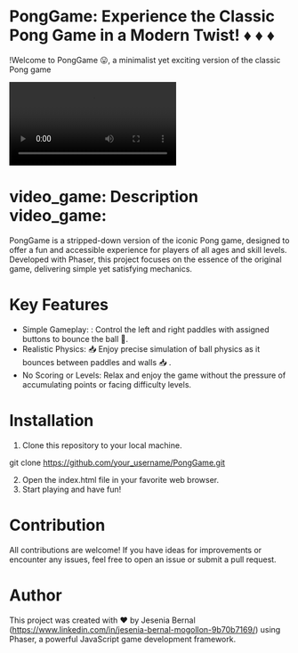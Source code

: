 # PongGame: Experience the Classic Pong Game in a Modern Twist! :diamonds: :diamonds: :diamonds:


!Welcome to PongGame :stuck_out_tongue:, a minimalist yet exciting version of the classic Pong game 

![Pong](assets/GifPong.mp4)

# video_game: Description video_game:
PongGame is a stripped-down version of the iconic Pong game, designed to offer a fun and accessible experience for players of all ages and skill levels. Developed with Phaser, this project focuses on the essence of the original game, delivering simple yet satisfying mechanics.

# Key Features
- Simple Gameplay: : Control the left and right paddles with assigned buttons to bounce the ball :red_circle:.
- Realistic Physics: :inbox_tray: Enjoy precise simulation of ball physics as it bounces between paddles and walls :inbox_tray: .
- No Scoring or Levels: Relax and enjoy the game without the pressure of accumulating points or facing difficulty levels.

# Installation
1. Clone this repository to your local machine.
   
git clone https://github.com/your_username/PongGame.git

2. Open the index.html file in your favorite web browser.
3. Start playing and have fun!

# Contribution
All contributions are welcome! If you have ideas for improvements or encounter any issues, feel free to open an issue or submit a pull request.

# Author
This project was created with ❤️ by Jesenia Bernal (https://www.linkedin.com/in/jesenia-bernal-mogollon-9b70b7169/)  using Phaser, a powerful JavaScript game development framework.
